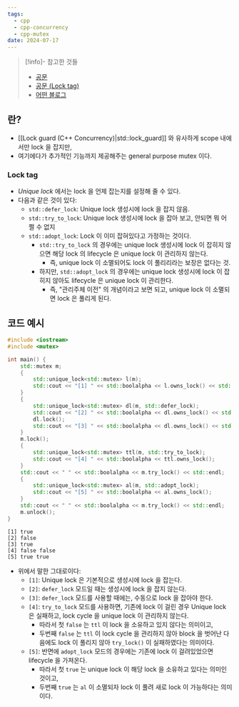 ```yaml
---
tags:
  - cpp
  - cpp-concurrency
  - cpp-mutex
date: 2024-07-17
---
```

> [!info]- 참고한 것들
> - [공문](https://en.cppreference.com/w/cpp/thread/unique_lock)
> - [공문 (Lock tag)](https://en.cppreference.com/w/cpp/thread/lock_tag)
> - [어떤 블로그](https://dydtjr1128.github.io/cpp/2020/04/05/Cpp-lock.html)

## 란?

- [[Lock guard (C++ Concurrency)|std::lock_guard]] 와 유사하게 scope 내에서만 lock 을 잡지만,
- 여기에다가 추가적인 기능까지 제공해주는 general purpose mutex 이다.

### Lock tag

- *Unique lock* 에서는 lock 을 언제 잡는지를 설정해 줄 수 있다.
- 다음과 같은 것이 있다:
	- `std::defer_lock`: Unique lock 생성시에 lock 을 잡지 않음.
	- `std::try_to_lock`: Unique lock 생성시에 lock 을 잡아 보고, 안되면 뭐 어쩔 수 없지
	- `std::adopt_lock`: Lock 이 이미 잡혀있다고 가정하는 것이다.
		- `std::try_to_lock` 의 경우에는 unique lock 생성시에 lock 이 잡히지 않으면 해당 lock 의 lifecycle 은 unique lock 이 관리하지 않는다.
			- 즉, unique lock 이 소멸되어도 lock 이 풀리리라는 보장은 없다는 것.
		- 하지만, `std::adopt_lock` 의 경우에는 unique lock 생성시에 lock 이 잡히지 않아도 lifecycle 은 unique lock 이 관리한다.
			- 즉, "관리주체 이전" 의 개념이라고 보면 되고, unique lock 이 소멸되면 lock 은 풀리게 된다.

## 코드 예시

```cpp
#include <iostream>
#include <mutex>

int main() {
	std::mutex m;
	{
		std::unique_lock<std::mutex> l(m);
		std::cout << "[1] " << std::boolalpha << l.owns_lock() << std::endl;
	}
	{
		std::unique_lock<std::mutex> dl(m, std::defer_lock);
		std::cout << "[2] " << std::boolalpha << dl.owns_lock() << std::endl;
		dl.lock();
		std::cout << "[3] " << std::boolalpha << dl.owns_lock() << std::endl;
	}
	m.lock();
	{
		std::unique_lock<std::mutex> ttl(m, std::try_to_lock);
		std::cout << "[4] " << std::boolalpha << ttl.owns_lock();
	}
	std::cout << " " << std::boolalpha << m.try_lock() << std::endl;
	{
		std::unique_lock<std::mutex> al(m, std::adopt_lock);
		std::cout << "[5] " << std::boolalpha << al.owns_lock();
	}
	std::cout << " " << std::boolalpha << m.try_lock() << std::endl;
	m.unlock();
}
```

```
[1] true
[2] false
[3] true
[4] false false
[5] true true
```

- 위에서 말한 그대로이다:
	- `[1]`: Unique lock 은 기본적으로 생성시에 lock 을 잡는다.
	- `[2]`: `defer_lock` 모드일 때는 생성시에 lock 을 잡지 않는다.
	- `[3]`: `defer_lock` 모드를 사용할 때에는, 수동으로 lock 을 잡아야 한다.
	- `[4]`: `try_to_lock` 모드를 사용하면, 기존에 lock 이 걸린 경우 Unique lock 은 실패하고, lock cycle 을 unique lock 이 관리하지 않는다.
		- 따라서 첫 `false` 는 `ttl` 이 lock 을 소유하고 있지 않다는 의미이고,
		- 두번째 `false` 는 `ttl` 이 lock cycle 을 관리하지 않아 block 을 벗어난 다음에도 lock 이 풀리지 않아 `try_lock()` 이 실패하였다는 의미이다.
	- `[5]`: 반면에 `adopt_lock` 모드의 경우에는 기존에 lock 이 걸려있었으면 lifecycle 을 가져온다.
		- 따라서 첫 `true` 는 unique lock 이 해당 lock 을 소유하고 있다는 의미인 것이고,
		- 두번째 `true` 는 `al` 이 소멸되자 lock 이 풀려 새로 lock 이 가능하다는 의미이다.